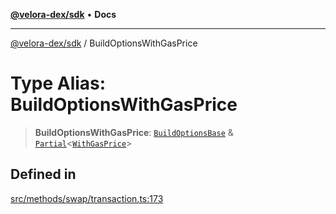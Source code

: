 [**@velora-dex/sdk**](../README.md) • **Docs**

***

[@velora-dex/sdk](../globals.md) / BuildOptionsWithGasPrice

# Type Alias: BuildOptionsWithGasPrice

> **BuildOptionsWithGasPrice**: [`BuildOptionsBase`](BuildOptionsBase.md) & [`Partial`](../-internal-/type-aliases/Partial.md)\<[`WithGasPrice`](../-internal-/type-aliases/WithGasPrice.md)\>

## Defined in

[src/methods/swap/transaction.ts:173](https://github.com/VeloraDEX/paraswap-sdk/blob/feat/velora/src/methods/swap/transaction.ts#L173)
